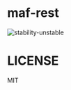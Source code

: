 # maf-rest

![stability-unstable](https://img.shields.io/badge/stability-unstable-yellow.svg)


# LICENSE

MIT

